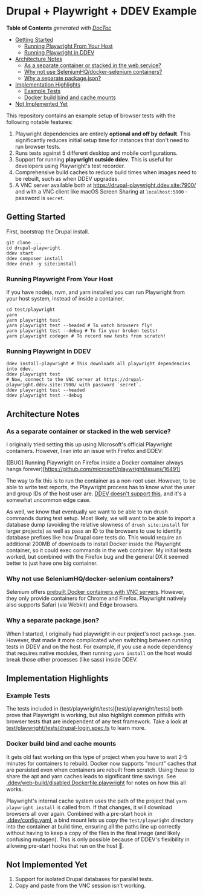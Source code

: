 # Drupal + Playwright + DDEV Example

<!-- START doctoc generated TOC please keep comment here to allow auto update -->
<!-- DON'T EDIT THIS SECTION, INSTEAD RE-RUN doctoc TO UPDATE -->
**Table of Contents**  *generated with [DocToc](https://github.com/thlorenz/doctoc)*

- [Getting Started](#getting-started)
  - [Running Playwright From Your Host](#running-playwright-from-your-host)
  - [Running Playwright in DDEV](#running-playwright-in-ddev)
- [Architecture Notes](#architecture-notes)
  - [As a separate container or stacked in the web service?](#as-a-separate-container-or-stacked-in-the-web-service)
  - [Why not use SeleniumHQ/docker-selenium containers?](#why-not-use-seleniumhqdocker-selenium-containers)
  - [Why a separate package.json?](#why-a-separate-packagejson)
- [Implementation Highlights](#implementation-highlights)
  - [Example Tests](#example-tests)
  - [Docker build bind and cache mounts](#docker-build-bind-and-cache-mounts)
- [Not Implemented Yet](#not-implemented-yet)

<!-- END doctoc generated TOC please keep comment here to allow auto update -->

This repository contains an example setup of browser tests with the following notable features:

1. Playwright dependencies are entirely **optional and off by default**. This significantly reduces initial setup time for instances that don't need to run browser tests.
2. Runs tests against 5 different desktop and mobile configurations.
3. Support for running **playwright outside ddev**. This is useful for developers using Playwright's test recorder.
4. Comprehensive build caches to reduce build times when images need to be rebuilt, such as when DDEV upgrades.
5. A VNC server available both at https://drupal-playwright.ddev.site:7900/ and with a VNC client like macOS Screen Sharing at `localhost:5900` - password is `secret`.

## Getting Started

First, bootstrap the Drupal install.

```console
git clone ...
cd drupal-playwright
ddev start
ddev composer install
ddev drush -y site:install
```

### Running Playwright From Your Host

If you have nodejs, nvm, and yarn installed you can run Playwright from your host system, instead of inside a container.

```console
cd test/playwright
yarn
yarn playwright test
yarn playwright test --headed # To watch browsers fly!
yarn playwright test --debug # To fix your broken tests!
yarn playwright codegen # To record new tests from scratch!
```

### Running Playwright in DDEV

```console
ddev install-playwright # This downloads all playwright dependencies into ddev.
ddev playwright test
# Now, connect to the VNC server at https://drupal-playwright.ddev.site:7900/ with password `secret`.
ddev playwright test --headed
ddev playwright test --debug
```

## Architecture Notes

### As a separate container or stacked in the web service?

I originally tried setting this up using Microsoft's official Playwright containers. However, I ran into an issue with Firefox and DDEV:

([BUG] Running Playwright on Firefox inside a Docker container always hangs forever)[https://github.com/microsoft/playwright/issues/16491]

The way to fix this is to run the container as a non-root user. However, to be able to write test reports, the Playwright process has to know what the user and group IDs of the host user are. [DDEV doesn't support this](https://github.com/orgs/ddev/discussions/4733), and it's a somewhat uncommon edge case.

As well, we know that eventually we want to be able to run drush commands during test setup. Most likely, we will want to be able to import a database dump (avoiding the relative slowness of `drush site:install` for larger projects) as well as pass an ID to the browsers to use to identify database prefixes like how Drupal core tests do. This would require an additional 200MB of downloads to install Docker inside the Playwright container, so it could exec commands in the web container. My initial tests worked, but combined with the Firefox bug and the general DX it seemed better to just have one big container.

### Why not use SeleniumHQ/docker-selenium containers?

Selenium offers [prebuilt Docker containers with VNC servers](https://github.com/SeleniumHQ/docker-selenium). However, they only provide containers for Chrome and Firefox. Playwright natively also supports Safari (via Webkit) and Edge browsers.

### Why a separate package.json?

When I started, I originally had playwright in our project's root `package.json`. However, that made it more complicated when switching between running tests in DDEV and on the host. For example, if you use a node dependency that requires native modules, then running `yarn install` on the host would break those other processes (like sass) inside DDEV.

## Implementation Highlights

### Example Tests

The tests included in (test/playwright/tests)[test/playwright/tests] both prove that Playwright is working, but also highlight common pitfalls with browser tests that are independent of any test framework. Take a look at [test/playwright/tests/drupal-login.spec.ts](test/playwright/tests/drupal-login.spec.ts) to learn more.

### Docker build bind and cache mounts

It gets old fast working on this type of project when you have to wait 2-5 minutes for containers to rebuild. Docker now supports "mount" caches that are persisted even when containers are rebuilt from scratch. Using these to share the apt and yarn caches leads to significant time savings. See [.ddev/web-build/disabled.Dockerfile.playwright](.ddev/web-build/disabled.Dockerfile.playwright) for notes on how this all works.

Playwright's internal cache system uses the path of the project that `yarn playwright install` is called from. If that changes, it will download browsers all over again. Combined with a pre-start hook in [.ddev/config.yaml](.ddev/config.yaml), a bind mount lets us copy the `test/playwright` directory into the container at build time, ensuring all the paths line up correctly without having to keep a copy of the files in the final image (and likely confusing mutagen). This is only possible because of DDEV's flexibility in allowing pre-start hooks that run on the host 🙌.

## Not Implemented Yet

1. Support for isolated Drupal databases for parallel tests.
2. Copy and paste from the VNC session isn't working.
